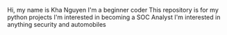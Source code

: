 Hi, my name is Kha Nguyen
I'm a beginner coder
This repository is for my python projects
I'm interested in becoming a SOC Analyst
I'm interested in anything security and automobiles
